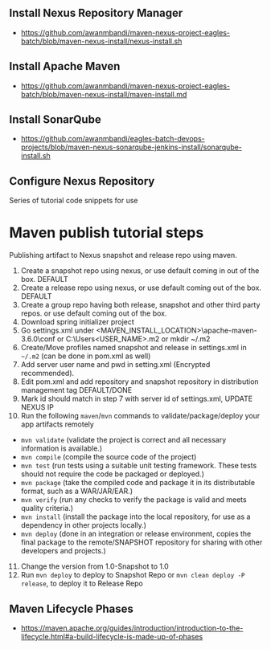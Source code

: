 ## Install Nexus Repository Manager

- <https://github.com/awanmbandi/maven-nexus-project-eagles-batch/blob/maven-nexus-install/nexus-install.sh>

## Install Apache Maven

- <https://github.com/awanmbandi/maven-nexus-project-eagles-batch/blob/maven-nexus-install/maven-install.md>

## Install SonarQube

- <https://github.com/awanmbandi/eagles-batch-devops-projects/blob/maven-nexus-sonarqube-jenkins-install/sonarqube-install.sh>

## Configure Nexus Repository

Series of tutorial code snippets for use
# Maven publish tutorial steps
Publishing artifact to Nexus snapshot and release repo using maven.

1. Create a snapshot repo using nexus, or use default coming in out of the box. DEFAULT
2. Create a release repo using nexus, or use default coming out of the box. DEFAULT
3. Create a group repo having both release, snapshot and other third party repos. or use default coming out of the box.
4. Download spring initializer project
5. Go settings.xml under <MAVEN_INSTALL_LOCATION>\apache-maven-3.6.0\conf or C:\Users\<USER_NAME>\.m2  or mkdir ~/.m2
6. Create/Move profiles named snapshot and release in settings.xml in `~/.m2` (can be done in pom.xml as well)
7. Add server user name and pwd in setting.xml (Encrypted recommended).
8. Edit pom.xml and add repository and snapshot repository in distribution management tag DEFAULT/DONE
9. Mark id should match in step 7 with server id of settings.xml, UPDATE NEXUS IP
10. Run the following `maven`/`mvn` commands to validate/package/deploy your app artifacts remotely

- `mvn validate`   (validate the project is correct and all necessary information is available.)
- `mvn compile`    (compile the source code of the project)
- `mvn test`       (run tests using a suitable unit testing framework. These tests should not require the code be packaged or deployed.)
- `mvn package`    (take the compiled code and package it in its distributable format, such as a WAR/JAR/EAR.)
- `mvn verify`     (run any checks to verify the package is valid and meets quality criteria.)
- `mvn install`    (install the package into the local repository, for use as a dependency in other projects locally.)
- `mvn deploy`     (done in an integration or release environment, copies the final package to the remote/SNAPSHOT repository
                      for sharing with other developers and projects.)

11. Change the version from 1.0-Snapshot to 1.0
12. Run `mvn deploy` to deploy to Snapshot Repo or `mvn clean deploy -P release`, to deploy it to Release Repo

## Maven Lifecycle Phases

- <https://maven.apache.org/guides/introduction/introduction-to-the-lifecycle.html#a-build-lifecycle-is-made-up-of-phases>
